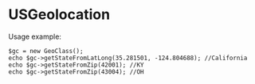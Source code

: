 # USGeolocation


Usage example: 
```
$gc = new GeoClass();
echo $gc->getStateFromLatLong(35.281501, -124.804688); //California
echo $gc->getStateFromZip(42001); //KY
echo $gc->getStateFromZip(43004); //OH
```
